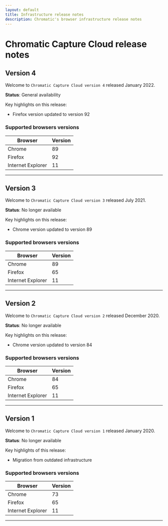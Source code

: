 ```yaml
---
layout: default
title: Infrastructure release notes
description: Chromatic's browser infrastructure release notes
---
```


# Chromatic Capture Cloud release notes

## Version 4

Welcome to `Chromatic Capture Cloud version 4` released January 2022.

**Status**: General availability

Key highlights on this release:

- Firefox version updated to version 92

### Supported browsers versions

| Browser           | Version |
| ----------------- | ------- |
| Chrome            | 89      |
| Firefox           | 92      |
| Internet Explorer | 11      |

---

## Version 3

Welcome to `Chromatic Capture Cloud version 3` released July 2021.

**Status**: No longer available

Key highlights on this release:

- Chrome version updated to version 89

### Supported browsers versions

| Browser           | Version |
| ----------------- | ------- |
| Chrome            | 89      |
| Firefox           | 65      |
| Internet Explorer | 11      |

---

## Version 2

Welcome to `Chromatic Capture Cloud version 2` released December 2020.

**Status**: No longer available

Key highlights on this release:

- Chrome version updated to version 84

### Supported browsers versions

| Browser           | Version |
| ----------------- | ------- |
| Chrome            | 84      |
| Firefox           | 65      |
| Internet Explorer | 11      |

---

## Version 1

Welcome to `Chromatic Capture Cloud version 1` released January 2020.

**Status**: No longer available

Key highlights of this release:

- Migration from outdated infrastructure

### Supported browsers versions

| Browser           | Version |
| ----------------- | ------- |
| Chrome            | 73      |
| Firefox           | 65      |
| Internet Explorer | 11      |

---
